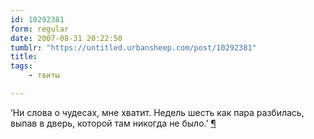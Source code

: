```yaml
---
id: 10292381
form: regular
date: 2007-08-31 20:22:50
tumblr: "https://untitled.urbansheep.com/post/10292381"
title:
tags:
    - твиты

---
```


<p>&lsquo;Ни слова о чудесах, мне хватит. Недель шесть как пара разбилась, выпав в дверь, которой там никогда не было.&rsquo; <a href="http://twitter.com/urbansheep/statuses/239620772">¶</a></p>

